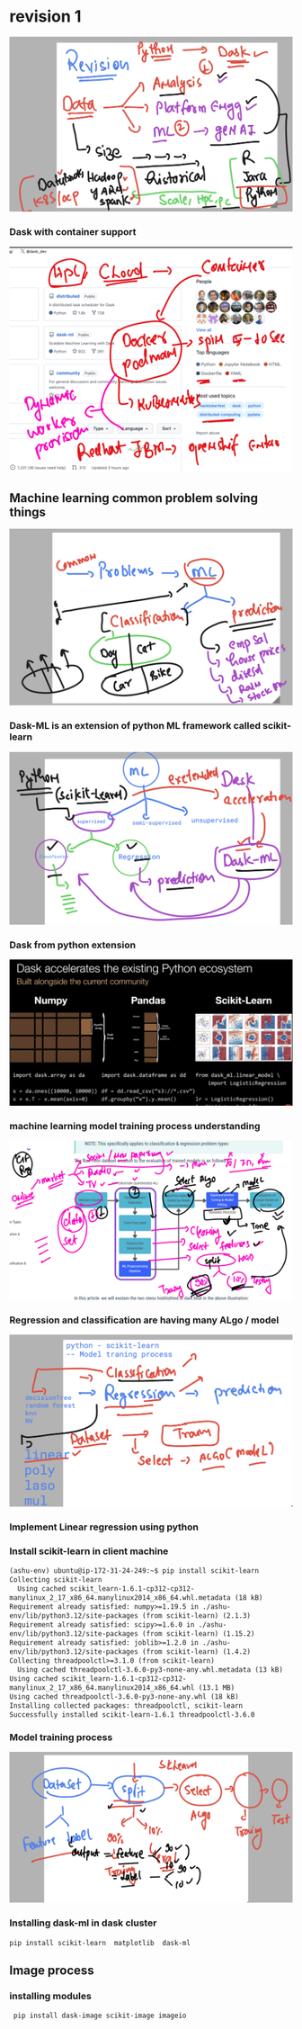 # revision 1 

<img src="rev1.png">

### Dask with  container support 

<img src="rev2.png">

## Machine learning common problem solving things 

<img src="ml1.png">

### Dask-ML is an extension of python ML framework called scikit-learn

<img src="ml2.png">

### Dask from python extension 

<img src="ml3.png">

### machine learning model training process understanding 

<img src="ml4.png">

### Regression and classification are having many ALgo / model 

<img src="ml5.png">

### Implement Linear regression using python 

### Install scikit-learn in client machine 

```
(ashu-env) ubuntu@ip-172-31-24-249:~$ pip install scikit-learn 
Collecting scikit-learn
  Using cached scikit_learn-1.6.1-cp312-cp312-manylinux_2_17_x86_64.manylinux2014_x86_64.whl.metadata (18 kB)
Requirement already satisfied: numpy>=1.19.5 in ./ashu-env/lib/python3.12/site-packages (from scikit-learn) (2.1.3)
Requirement already satisfied: scipy>=1.6.0 in ./ashu-env/lib/python3.12/site-packages (from scikit-learn) (1.15.2)
Requirement already satisfied: joblib>=1.2.0 in ./ashu-env/lib/python3.12/site-packages (from scikit-learn) (1.4.2)
Collecting threadpoolctl>=3.1.0 (from scikit-learn)
  Using cached threadpoolctl-3.6.0-py3-none-any.whl.metadata (13 kB)
Using cached scikit_learn-1.6.1-cp312-cp312-manylinux_2_17_x86_64.manylinux2014_x86_64.whl (13.1 MB)
Using cached threadpoolctl-3.6.0-py3-none-any.whl (18 kB)
Installing collected packages: threadpoolctl, scikit-learn
Successfully installed scikit-learn-1.6.1 threadpoolctl-3.6.0

```


### Model training process 

<img src="mds.png">


### Installing dask-ml in dask cluster 

```
pip install scikit-learn  matplotlib  dask-ml 

```

## Image process 

### installing modules

```
 pip install dask-image scikit-image imageio 

```
